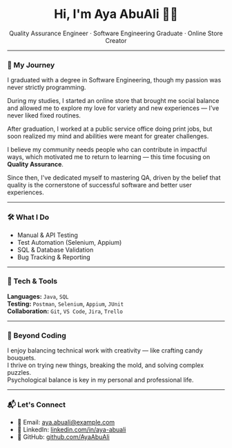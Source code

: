 <h1 align="center">Hi, I'm Aya AbuAli 👩‍💻</h1>
<p align="center">
Quality Assurance Engineer · Software Engineering Graduate · Online Store Creator  
</p>

---

### 🌟 My Journey

I graduated with a degree in Software Engineering, though my passion was never strictly programming.

During my studies, I started an online store that brought me social balance and allowed me to explore my love for variety and new experiences — I’ve never liked fixed routines.

After graduation, I worked at a public service office doing print jobs, but soon realized my mind and abilities were meant for greater challenges.

I believe my community needs people who can contribute in impactful ways, which motivated me to return to learning — this time focusing on **Quality Assurance**.

Since then, I've dedicated myself to mastering QA, driven by the belief that quality is the cornerstone of successful software and better user experiences.

---

### 🛠️ What I Do

- Manual & API Testing  
- Test Automation (Selenium, Appium)  
- SQL & Database Validation  
- Bug Tracking & Reporting   

---

### 🧰 Tech & Tools

**Languages:** `Java`, `SQL`   
**Testing:** `Postman`, `Selenium`, `Appium`, `JUnit`    
**Collaboration:** `Git`, `VS Code`, `Jira`, `Trello`

---

### 🎨 Beyond Coding

I enjoy balancing technical work with creativity — like crafting candy bouquets.  
I thrive on trying new things, breaking the mold, and solving complex puzzles.  
Psychological balance is key in my personal and professional life.

---

### 📬 Let's Connect

- 💌 Email: [aya.abuali@example.com](mailto:aya.abuali@example.com)  
- 🔗 LinkedIn: [linkedin.com/in/aya-abuali](https://linkedin.com/in/aya-abuali)  
- 🐙 GitHub: [github.com/AyaAbuAli](https://github.com/AyaAbuAli)
